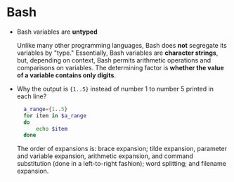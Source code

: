 # Bash

- Bash variables are **untyped**

    Unlike many other programming languages, Bash does **not** segregate its variables by "type." Essentially, Bash variables are **character strings**, but, depending on context, Bash permits arithmetic operations and comparisons on variables. The determining factor is **whether the value of a variable contains only digits**.

- Why the output is `{1..5}` instead of number 1 to number 5 printed in each line?

    ```bash
      a_range={1..5}
      for item in $a_range
      do
          echo $item
      done
    ```

    The order of expansions is: brace expansion; tilde expansion, parameter and variable expansion, arithmetic expansion, and command substitution (done in a left-to-right fashion); word splitting; and filename expansion.